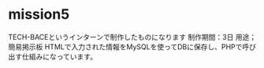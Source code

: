 # mission5
TECH-BACEというインターンで制作したものになります
制作期間：3日
用途；簡易掲示板
HTMLで入力された情報をMySQLを使ってDBに保存し、PHPで呼び出す仕組みになっています。
